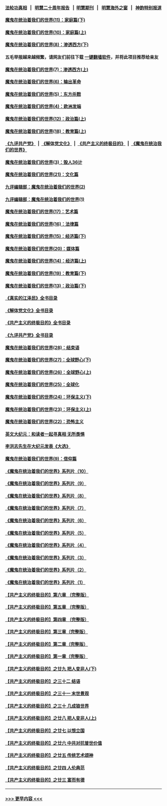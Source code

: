 #### [法轮功真相](https://github.com/gfw-breaker/truth/blob/master/README.md?t=0) &nbsp;&nbsp;|&nbsp;&nbsp; [明慧二十周年报告](https://github.com/gfw-breaker/mh-reports/blob/master/README.md?t=0) &nbsp;&nbsp;|&nbsp;&nbsp;[明慧期刊](https://github.com/gfw-breaker/mh-qikan) &nbsp;&nbsp;|&nbsp;&nbsp; [明慧海外之窗](https://github.com/gfw-breaker/mh-news/blob/master/README.md?t=0) &nbsp;&nbsp;|&nbsp;&nbsp; [神韵特别报道](https://github.com/gfw-breaker/mh-news/blob/master/shenyun.md?t=0)
#### [魔鬼在统治着我们的世界(11)：家庭篇(下)](../pages/nsc422/n10440961.md?t=12060501) 
#### [魔鬼在统治着我们的世界(10)：家庭篇(上)](../pages/nsc422/n10435448.md?t=12060501) 
#### [魔鬼在统治着我们的世界(8)：渗透西方(下)](../pages/nsc422/n10429603.md?t=12060501) 
#### 五毛举报越来越频繁，请网友们前往下载 [一键翻墙软件](https://github.com/gfw-breaker/ssr-accounts)，并将此项目推荐给亲友
#### [魔鬼在统治着我们的世界(7)：渗透西方(上)](../pages/nsc422/n10426013.md?t=12060501) 
#### [魔鬼在统治着我们的世界(6)：输出革命](../pages/nsc422/n10421536.md?t=12060501) 
#### [魔鬼在统治着我们的世界(5)：东方杀戮](../pages/nsc422/n10417707.md?t=12060501) 
#### [魔鬼在统治着我们的世界(4)：欧洲发端](../pages/nsc422/n10414890.md?t=12060501) 
#### [魔鬼在统治着我们的世界(12)：政治篇(上)](../pages/nsc422/n10444576.md?t=12060501) 
#### [魔鬼在统治着我们的世界(18)：教育篇(上)](../pages/nsc422/n10526970.md?t=12060501) 
#### [《九评共产党》](https://github.com/begood0513/9ping.md/blob/master/README.md) &nbsp;|&nbsp; [《解体党文化》](../../../../jtdwh.md/blob/master/README.md)  &nbsp;|&nbsp; [《共产主义的终极目的》](../../../../gczydzjmd.md/blob/master/README.md) &nbsp;|&nbsp; [《魔鬼在统治我们的世界》](../../../../mgztzwmdsj.md/blob/master/README.md) 
#### [魔鬼在统治着我们的世界(3)：毁人36计](../pages/nsc422/n10411583.md?t=12060501) 
#### [魔鬼在统治着我们的世界(21)：文化篇](../pages/nsc422/n10597706.md?t=12060501) 
#### [九评编辑部：魔鬼在统治着我们的世界(2)](../pages/nsc422/n10410036.md?t=12060501) 
#### [九评编辑部：魔鬼在统治着我们的世界(1)](../pages/nsc422/n10406825.md?t=12060501) 
#### [魔鬼在统治着我们的世界(17)：艺术篇](../pages/nsc422/n10499093.md?t=12060501) 
#### [魔鬼在统治着我们的世界(16)：法律篇](../pages/nsc422/n10485969.md?t=12060501) 
#### [魔鬼在统治着我们的世界(15)：经济篇(下)](../pages/nsc422/n10469975.md?t=12060501) 
#### [魔鬼在统治着我们的世界(20)：媒体篇](../pages/nsc422/n10586579.md?t=12060501) 
#### [魔鬼在统治着我们的世界(14)：经济篇(上)](../pages/nsc422/n10457370.md?t=12060501) 
#### [魔鬼在统治着我们的世界(19)：教育篇(下)](../pages/nsc422/n10564808.md?t=12060501) 
#### [魔鬼在统治着我们的世界(13)：政治篇(下)](../pages/nsc422/n10448270.md?t=12060501) 
#### [《真实的江泽民》全书目录](../pages/nsc422/n13721399.md?t=12060501) 
#### [《解体党文化》全书目录](../pages/nsc422/n13721157.md?t=12060501) 
#### [《共产主义的终极目的》全书目录](../pages/nsc422/n13721048.md?t=12060501) 
#### [《九评共产党》全书目录](../pages/nsc422/n13708085.md?t=12060501) 
#### [魔鬼在统治着我们的世界(28)：结束语](../pages/nsc422/n10936246.md?t=12060501) 
#### [魔鬼在统治着我们的世界(27)：全球野心(下)](../pages/nsc422/n10928319.md?t=12060501) 
#### [魔鬼在统治着我们的世界(26)：全球野心(上)](../pages/nsc422/n10900318.md?t=12060501) 
#### [魔鬼在统治着我们的世界(25)：全球化](../pages/nsc422/n10788205.md?t=12060501) 
#### [魔鬼在统治着我们的世界(24)：环保主义(下)](../pages/nsc422/n10695307.md?t=12060501) 
#### [魔鬼在统治着我们的世界(23)：环保主义(上)](../pages/nsc422/n10688613.md?t=12060501) 
#### [魔鬼在统治着我们的世界(22)：恐怖主义](../pages/nsc422/n10614727.md?t=12060501) 
#### [英文大纪元：和读者一起寻真相 无所畏惧](../pages/nsc422/n12542027.md?t=12060501) 
#### [李洪志先生在大纪元发表《大选》](../pages/nsc422/n12534746.md?t=12060501) 
#### [魔鬼在统治着我们的世界(9)：信仰篇](../pages/nsc422/n10432159.md?t=12060501) 
#### [《魔鬼在统治着我们的世界》系列片（10）](../pages/nsc422/n12292670.md?t=12060501) 
#### [《魔鬼在统治着我们的世界》系列片（9）](../pages/nsc422/n12290859.md?t=12060501) 
#### [《魔鬼在统治着我们的世界》系列片（8）](../pages/nsc422/n12287445.md?t=12060501) 
#### [《魔鬼在统治着我们的世界》系列片（7）](../pages/nsc422/n12283425.md?t=12060501) 
#### [《魔鬼在统治着我们的世界》系列片（6）](../pages/nsc422/n12282314.md?t=12060501) 
#### [《魔鬼在统治着我们的世界》系列片（5）](../pages/nsc422/n12281419.md?t=12060501) 
#### [《魔鬼在统治着我们的世界》系列片（4）](../pages/nsc422/n12274024.md?t=12060501) 
#### [《魔鬼在统治着我们的世界》系列片（3）](../pages/nsc422/n12271322.md?t=12060501) 
#### [《魔鬼在统治着我们的世界》系列片（2）](../pages/nsc422/n12269049.md?t=12060501) 
#### [《魔鬼在统治着我们的世界》系列片（1）](../pages/nsc422/n12267575.md?t=12060501) 
#### [【共产主义的终极目的】第六章 （完整版）](../pages/nsc422/n11428913.md?t=12060501) 
#### [【共产主义的终极目的】第五章 （完整版）](../pages/nsc422/n11428912.md?t=12060501) 
#### [【共产主义的终极目的】第四章 （完整版）](../pages/nsc422/n11428907.md?t=12060501) 
#### [【共产主义的终极目的】第三章（完整版）](../pages/nsc422/n11428848.md?t=12060501) 
#### [【共产主义的终极目的】第二章（完整版）](../pages/nsc422/n11428831.md?t=12060501) 
#### [【共产主义的终极目的】第一章（完整版）](../pages/nsc422/n11417651.md?t=12060501) 
#### [【共产主义的终极目的】之廿九 把人变非人(下)](../pages/nsc422/n11344140.md?t=12060501) 
#### [【共产主义的终极目的】之三十二 结语](../pages/nsc422/n11360535.md?t=12060501) 
#### [【共产主义的终极目的】之三十一 末世景观](../pages/nsc422/n11351129.md?t=12060501) 
#### [【共产主义的终极目的】之三十 几成狼世界](../pages/nsc422/n11348280.md?t=12060501) 
#### [【共产主义的终极目的】之廿八 把人变非人(上)](../pages/nsc422/n11340492.md?t=12060501) 
#### [【共产主义的终极目的】之廿七 以恨立国](../pages/nsc422/n11336944.md?t=12060501) 
#### [【共产主义的终极目的】之廿六 中共对抗普世价值](../pages/nsc422/n11324785.md?t=12060501) 
#### [【共产主义的终极目的】之廿五 传统艺术颂神](../pages/nsc422/n11296396.md?t=12060501) 
#### [【共产主义的终极目的】之廿四 人伦典范](../pages/nsc422/n11296397.md?t=12060501) 
#### [【共产主义的终极目的】之廿三 富而有德](../pages/nsc422/n11283598.md?t=12060501) 

----
#### [ >>> 更早内容 <<< ](../indexes/nsc422-earlier.md)
